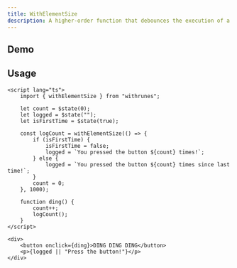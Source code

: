 ```yaml
---
title: WithElementSize
description: A higher-order function that debounces the execution of a function.
---
```


<script>
import { WithElementSizeDemo } from '$lib/components/demos';
</script>

## Demo

<WithElementSizeDemo />

## Usage

```svelte
<script lang="ts">
	import { withElementSize } from "withrunes";

	let count = $state(0);
	let logged = $state("");
	let isFirstTime = $state(true);

	const logCount = withElementSize(() => {
		if (isFirstTime) {
			isFirstTime = false;
			logged = `You pressed the button ${count} times!`;
		} else {
			logged = `You pressed the button ${count} times since last time!`;
		}
		count = 0;
	}, 1000);

	function ding() {
		count++;
		logCount();
	}
</script>

<div>
	<button onclick={ding}>DING DING DING</button>
	<p>{logged || "Press the button!"}</p>
</div>
```
